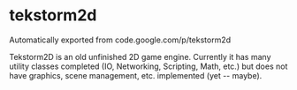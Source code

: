 # tekstorm2d
Automatically exported from code.google.com/p/tekstorm2d

Tekstorm2D is an old unfinished 2D game engine. Currently it has many utility classes completed (IO, Networking, Scripting, Math, etc.)
but does not have graphics, scene management, etc. implemented (yet -- maybe).
